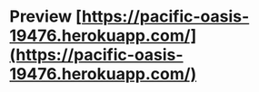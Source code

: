 Preview [https://pacific-oasis-19476.herokuapp.com/](https://pacific-oasis-19476.herokuapp.com/)
================================================================================================



